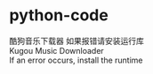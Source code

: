 # python-code
酷狗音乐下载器 
如果报错请安装运行库  
Kugou Music Downloader  
If an error occurs, install the runtime
